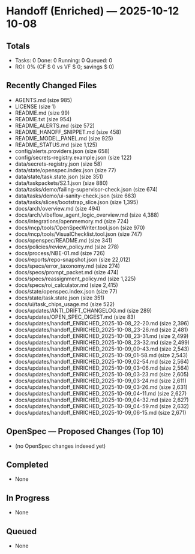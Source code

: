 # Handoff (Enriched) — 2025-10-12 10-08
## Totals
- Tasks: 0  Done: 0  Running: 0  Queued: 0
- ROI: 0% (CF $ 0 vs VF $ 0; savings $ 0)
## Recently Changed Files
- AGENTS.md (size 985)
- LICENSE (size 1)
- README.md (size 99)
- README.txt (size 954)
- README_ALERTS.md (size 572)
- README_HANOFF_SNIPPET.md (size 458)
- README_MODEL_PANEL.md (size 925)
- README_STATUS.md (size 1,125)
- config/alerts.providers.json (size 658)
- config/secrets-registry.example.json (size 122)
- data/secrets-registry.json (size 58)
- data/state/openspec.index.json (size 77)
- data/state/task.state.json (size 351)
- data/taskpackets/S2.1.json (size 880)
- data/tasks/demo/failing-supervisor-check.json (size 674)
- data/tasks/demo/ui-sanity-check.json (size 663)
- data/tasks/slices/bootstrap_slice.json (size 1,395)
- docs/arch/overview.md (size 494)
- docs/arch/vibeflow_agent_logic_overview.md (size 4,388)
- docs/integrations/openmemory.md (size 724)
- docs/mcp/tools/OpenSpecWriter.tool.json (size 970)
- docs/mcp/tools/VisualChecklist.tool.json (size 747)
- docs/openspec/README.md (size 341)
- docs/policies/review_policy.md (size 278)
- docs/process/NBE-01.md (size 726)
- docs/reports/repo-snapshot.json (size 22,012)
- docs/specs/error_taxonomy.md (size 274)
- docs/specs/prompt_packet.md (size 474)
- docs/specs/reassignment_policy.md (size 1,225)
- docs/specs/roi_calculator.md (size 2,415)
- docs/state/openspec.index.json (size 77)
- docs/state/task.state.json (size 351)
- docs/ui/task_chips_usage.md (size 522)
- docs/updates/ANTI_DRIFT_CHANGELOG.md (size 289)
- docs/updates/OPEN_SPEC_DIGEST.md (size 83)
- docs/updates/handoff_ENRICHED_2025-10-08_22-20.md (size 2,396)
- docs/updates/handoff_ENRICHED_2025-10-08_23-26.md (size 2,481)
- docs/updates/handoff_ENRICHED_2025-10-08_23-31.md (size 2,499)
- docs/updates/handoff_ENRICHED_2025-10-08_23-32.md (size 2,499)
- docs/updates/handoff_ENRICHED_2025-10-09_00-43.md (size 2,543)
- docs/updates/handoff_ENRICHED_2025-10-09_01-58.md (size 2,543)
- docs/updates/handoff_ENRICHED_2025-10-09_02-54.md (size 2,564)
- docs/updates/handoff_ENRICHED_2025-10-09_03-06.md (size 2,564)
- docs/updates/handoff_ENRICHED_2025-10-09_03-23.md (size 2,605)
- docs/updates/handoff_ENRICHED_2025-10-09_03-24.md (size 2,611)
- docs/updates/handoff_ENRICHED_2025-10-09_03-26.md (size 2,631)
- docs/updates/handoff_ENRICHED_2025-10-09_04-11.md (size 2,627)
- docs/updates/handoff_ENRICHED_2025-10-09_04-32.md (size 2,627)
- docs/updates/handoff_ENRICHED_2025-10-09_04-59.md (size 2,632)
- docs/updates/handoff_ENRICHED_2025-10-09_06-15.md (size 2,671)
## OpenSpec — Proposed Changes (Top 10)
- (no OpenSpec changes indexed yet)
## Completed
- None
## In Progress
- None
## Queued
- None